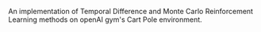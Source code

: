 An implementation of Temporal Difference and Monte Carlo Reinforcement Learning methods on openAI gym's Cart Pole environment.
